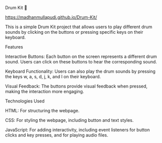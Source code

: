 Drum Kit 🥁

https://madhanmullapudi.github.io/Drum-Kit/


This is a simple Drum Kit project that allows users to play different drum sounds by clicking on the buttons or pressing specific keys on their keyboard.

Features

Interactive Buttons: Each button on the screen represents a different drum sound. Users can click on these buttons to hear the corresponding sound.

Keyboard Functionality: Users can also play the drum sounds by pressing the keys w, a, s, d, j, k, and l on their keyboard.

Visual Feedback: The buttons provide visual feedback when pressed, making the interaction more engaging.


Technologies Used

HTML: For structuring the webpage.

CSS: For styling the webpage, including button and text styles.

JavaScript: For adding interactivity, including event listeners for button clicks and key presses, and for playing audio files.
